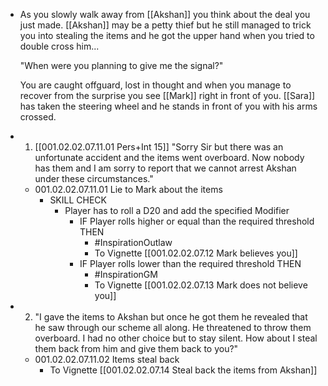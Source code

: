 - As you slowly walk away from [[Akshan]] you think about the deal you just made. [[Akshan]] may be a petty thief but he still managed to trick you into stealing the items and he got the upper hand when you tried to double cross him...
  
  "When were you planning to give me the signal?"
  
  You are caught offguard, lost in thought and when you manage to recover from the surprise you see [[Mark]] right in front of you. [[Sara]] has taken the steering wheel and he stands in front of you with his arms crossed.
- 1. [[001.02.02.07.11.01 Pers+Int 15]] "Sorry Sir but there was an unfortunate accident and the items went overboard. Now nobody has them and I am sorry to report that we cannot arrest Akshan under these circumstances."
	- 001.02.02.07.11.01 Lie to Mark about the items
		- SKILL CHECK
			- Player has to roll a D20 and add the specified Modifier
				- IF Player rolls higher or equal than the required threshold THEN
					- #InspirationOutlaw
					- To Vignette [[001.02.02.07.12 Mark believes you]]
				- IF Player rolls lower than the required threshold THEN
					- #InspirationGM
					- To Vignette [[001.02.02.07.13 Mark does not believe you]]
- 2. "I gave the items to Akshan but once he got them he revealed that he saw through our scheme all along. He threatened to throw them overboard. I had no other choice but to stay silent. How about I steal them back from him and give them back to you?"
	- 001.02.02.07.11.02 Items steal back
		- To Vignette [[001.02.02.07.14 Steal back the items from Akshan]]